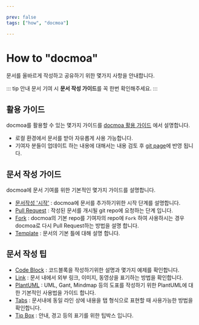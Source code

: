 ```yaml
---

prev: false
tags: ["how", "docmoa"]

---
```


# How to "docmoa"

문서를 올바르게 작성하고 공유하기 위한 몇가지 사항을 안내합니다.

::: tip 안내
문서 기여 시 **문서 작성 가이드**를 꼭 한번 확인해주세요.
:::

## 활용 가이드
docmoa를 활용할 수 있는 몇가지 가이드를 [docmoa 활용 가이드](http://localhost:8000/00-Howto/01-docmoa%ED%99%9C%EC%9A%A9%EA%B0%80%EC%9D%B4%EB%93%9C.html) 에서 설명합니다.
- 로컬 환경에서 문서를 받아 자유롭게 사용 가능합니다.
- 기여자 분들이 업데이트 하는 내용에 대해서는 내용 검토 후 [git page](https://docmoa.github.io)에 반영 됩니다.

## 문서 작성 가이드
docmoa에 문서 기여를 위한 기본적인 몇가지 가이드를 설명합니다.
- [문서작성 '시작'](/00-Howto/02-문서작성가이드/01-Start.html) : docmoa에 문서를 추가하기위한 시작 단계를 설명합니다.
- [Pull Request](/00-Howto/02-문서작성가이드/02-PullRequest.html) : 작성된 문서를 개시될 git repo에 요청하는 단계 입니다.
- [Fork](/00-Howto/02-문서작성가이드/03-Fork.html) : docmoa의 기본 repo를 기여자의 repo에 `Fork` 하여 사용하시는 경우 docmoa로 다시 Pull Request하는 방법을 설명 합니다.
- [Template](/00-Howto/02-문서작성가이드/04-Template.html) : 문서의 기본 틀에 대해 설명 합니다.

## 문서 작성 팁
- [Code Block](/00-Howto/03-문서작성팁/CodeBlock.html) : 코드블록을 작성하기위한 설명과 몇가지 예제를 확인합니다.
- [Link](/00-Howto/03-문서작성팁/Link.html) : 문서 내에서 외부 링크, 이미지, 동영상을 표기하는 방법을 확인합니다.
- [PlantUML](/00-Howto/03-문서작성팁/PlantUML.html) : UML, Gant, Mindmap 등의 도표를 작성하기 위한 PlantUML에 대한 기본적인 사용법을 가이드 합니다.
- [Tabs](/00-Howto/03-문서작성팁/Tabs.html) : 문서내에 동일 라인 상에 내용을 탭 형식으로 표현할 때 사용가능한 방법을 확인합니다.
- [Tip Box](/00-Howto/03-문서작성팁/TipBox.html) : 안내, 경고 등의 표기를 위한 팁박스 입니다.
